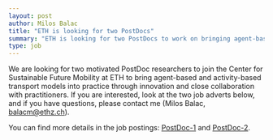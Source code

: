 ```yaml
---
layout: post
author: Milos Balac
title: "ETH is looking for two PostDocs"
summary: "ETH is looking for two PostDocs to work on bringing agent-based transport models into practice."
type: job
---
```


We are looking for two motivated PostDoc researchers to join the Center for Sustainable Future Mobility at ETH to bring agent-based and activity-based transport models into practice through innovation and close collaboration with practitioners. If you are interested, look at the two job adverts below, and if you have questions, please contact me (Milos Balac, balacm@ethz.ch).

You can find more details in the job postings: [PostDoc-1](https://www.jobs.ethz.ch/job/view/JOPG_ethz_OCbcdZqqHkYWj3fOcO) and [PostDoc-2](https://www.jobs.ethz.ch/job/view/JOPG_ethz_NB9BLZz3y0YEvL6qO3).
